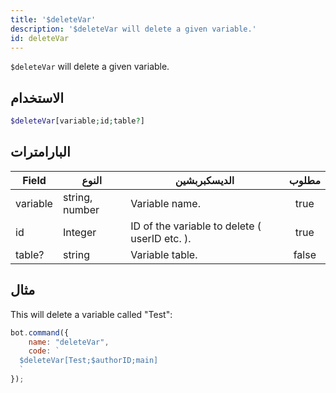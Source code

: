 ```yaml
---
title: '$deleteVar'
description: '$deleteVar will delete a given variable.'
id: deleteVar
---
```


`$deleteVar` will delete a given variable.

## الاستخدام

```php
$deleteVar[variable;id;table?]
```

## البارامترات

| Field    | النوع          | الديسكبربشين                                  | مطلوب |
| -------- | -------------- | --------------------------------------------- |:-----:|
| variable | string, number | Variable name.                                | true  |
| id       | Integer        | ID of the variable to delete ( userID etc. ). | true  |
| table?   | string         | Variable table.                               | false |

## مثال

This will delete a variable called "Test":

```javascript
bot.command({
    name: "deleteVar",
    code: `
  $deleteVar[Test;$authorID;main]
  `
});
```